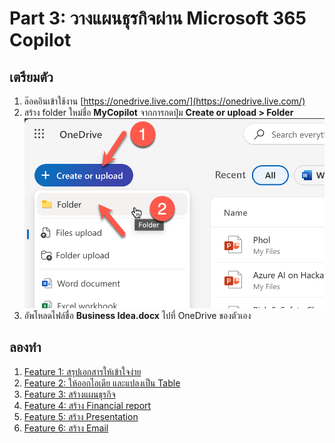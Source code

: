 
# Part 3: วางแผนธุรกิจผ่าน Microsoft 365 Copilot 

## เตรียมตัว

1. ล๊อคอินเข้าใช้งาน [https://onedrive.live.com/](https://onedrive.live.com/)
2. สร้าง folder ใหม่ชื่อ **MyCopilot** จากการกดปุ่ม **Create or upload > Folder**
   ![alt text](../images/copilot/2025-08-23_21-38-02.png)
3. อัพโหลดไฟล์ชื่อ **Business Idea.docx** ไปที่ OneDrive ของตัวเอง

## ลองทำ

1. [Feature 1: สรุปเอกสารให้เข้าใจง่าย](start-up/word-feature-1.md)
2. [Feature 2: ให้ออกไอเดีย และแปลงเป็น Table](start-up/word-feature-2.md)
3. [Feature 3: สร้างแผนธุรกิจ](start-up/word-feature-3.md)
4. [Feature 4: สร้าง Financial report](start-up/feature-4-excel.md)
5. [Feature 5: สร้าง Presentation](start-up/feature-5-ppt.md)
6. [Feature 6: สร้าง Email](start-up/feature-6-outlook.md)

